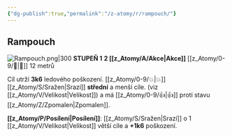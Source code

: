 ```yaml
---
{"dg-publish":true,"permalink":"/z-atomy/r/rampouch/"}
---
```


## Rampouch
![Rampouch.png|300](/img/user/z_img/Rampouch.png)
**STUPEŇ 1**
**2 [[z_Atomy/A/Akce\|Akce]]**
[[z_Atomy/0-9/🏹\|🏹]] 12 metrů

Cíl utrží **3k6** ledového poškození. [[z_Atomy/0-9/💥\|💥]] [[z_Atomy/S/Sražen\|Srazí]] **střední** a menší cíle. (viz [[z_Atomy/V/Velikost\|Velikost]]) a má [[z_Atomy/0-9/👍\|👍]] proti stavu [[z_Atomy/Z/Zpomalen\|Zpomalen]].

**[[z_Atomy/P/Posílení\|Posílení]]**: [[z_Atomy/S/Sražen\|Srazí]] o 1 [[z_Atomy/V/Velikost\|Velikost]] větší cíle a **+1k6** poškození.